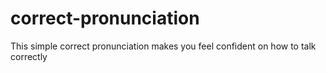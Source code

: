 # correct-pronunciation
This simple correct pronunciation makes you feel confident on how to talk correctly
